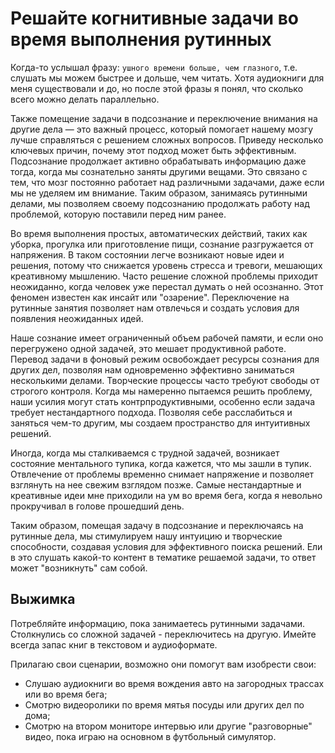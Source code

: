 # Решайте когнитивные задачи во время выполнения рутинных

Когда-то услышал фразу: ```ушного времени больше, чем глазного```, т.е. слушать мы можем быстрее и дольше, чем читать. Хотя аудиокниги для меня существовали и до, но после этой фразы я понял, что сколько всего можно делать параллельно.

Также помещение задачи в подсознание и переключение внимания на другие дела — это важный процесс, который помогает нашему мозгу лучше справляться с решением сложных вопросов. Приведу несколько ключевых причин, почему этот подход может быть эффективным. Подсознание продолжает активно обрабатывать информацию даже тогда, когда мы сознательно заняты другими вещами. Это связано с тем, что мозг постоянно работает над различными задачами, даже если мы не уделяем им внимание. Таким образом, занимаясь рутинными делами, мы позволяем своему подсознанию продолжать работу над проблемой, которую поставили перед ним ранее.

Во время выполнения простых, автоматических действий, таких как уборка, прогулка или приготовление пищи, сознание разгружается от напряжения. В таком состоянии легче возникают новые идеи и решения, потому что снижается уровень стресса и тревоги, мешающих креативному мышлению. Часто решение сложной проблемы приходит неожиданно, когда человек уже перестал думать о ней осознанно. Этот феномен известен как инсайт или "озарение". Переключение на рутинные занятия позволяет нам отвлечься и создать условия для появления неожиданных идей.

Наше сознание имеет ограниченный объем рабочей памяти, и если оно перегружено одной задачей, это мешает продуктивной работе. Перевод задачи в фоновый режим освобождает ресурсы сознания для других дел, позволяя нам одновременно эффективно заниматься несколькими делами. Творческие процессы часто требуют свободы от строгого контроля. Когда мы намеренно пытаемся решить проблему, наши усилия могут стать контрпродуктивными, особенно если задача требует нестандартного подхода. Позволяя себе расслабиться и заняться чем-то другим, мы создаем пространство для интуитивных решений.

Иногда, когда мы сталкиваемся с трудной задачей, возникает состояние ментального тупика, когда кажется, что мы зашли в тупик. Отвлечение от проблемы временно снимает напряжение и позволяет взглянуть на нее свежим взглядом позже. Самые нестандартные и креативные идеи мне приходили на ум во время бега, когда я невольно прокручивал в голове прошедший день.

Таким образом, помещая задачу в подсознание и переключаясь на рутинные дела, мы стимулируем нашу интуицию и творческие способности, создавая условия для эффективного поиска решений. Ели в это слушать какой-то контент в тематике решаемой задачи, то ответ может "возникнуть" сам собой.

## Выжимка

Потребляйте информацию, пока занимаетесь рутинными задачами. Столкнулись со сложной задачей - переключитесь на другую. Имейте всегда запас книг в текстовом и аудиоформате.

Прилагаю свои сценарии, возможно они помогут вам изобрести свои:

- Слушаю аудиокниги во время вождения авто на загородных трассах или во время бега;
- Смотрю видеоролики по время мятья посуды или других дел по дома;
- Смотрю на втором мониторе интервью или другие "разговорные" видео, пока играю на основном в футбольный симулятор.
